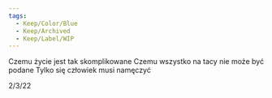 ```yaml
---
tags:
  - Keep/Color/Blue
  - Keep/Archived
  - Keep/Label/WIP
---
```


Czemu życie jest tak skomplikowane
Czemu wszystko na tacy nie może być podane
Tylko się człowiek musi namęczyć

2/3/22